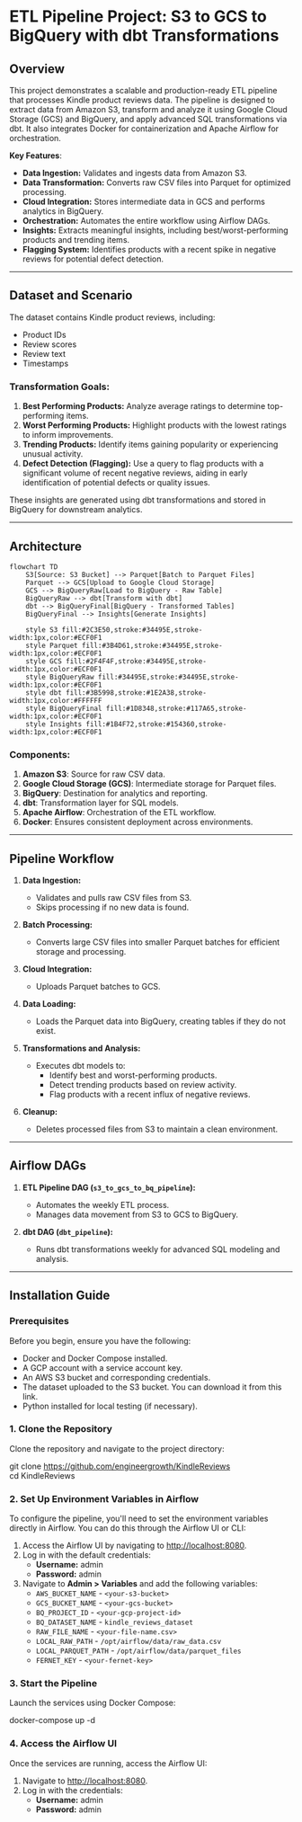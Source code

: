 # ETL Pipeline Project: S3 to GCS to BigQuery with dbt Transformations

## Overview

This project demonstrates a scalable and production-ready ETL pipeline that processes Kindle product reviews data. The pipeline is designed to extract data from Amazon S3, transform and analyze it using Google Cloud Storage (GCS) and BigQuery, and apply advanced SQL transformations via dbt. It also integrates Docker for containerization and Apache Airflow for orchestration.

**Key Features**:
- **Data Ingestion:** Validates and ingests data from Amazon S3.
- **Data Transformation:** Converts raw CSV files into Parquet for optimized processing.
- **Cloud Integration:** Stores intermediate data in GCS and performs analytics in BigQuery.
- **Orchestration:** Automates the entire workflow using Airflow DAGs.
- **Insights:** Extracts meaningful insights, including best/worst-performing products and trending items.
- **Flagging System:** Identifies products with a recent spike in negative reviews for potential defect detection.

---

## Dataset and Scenario

The dataset contains Kindle product reviews, including:
- Product IDs
- Review scores
- Review text
- Timestamps

### Transformation Goals:
1. **Best Performing Products:** Analyze average ratings to determine top-performing items.
2. **Worst Performing Products:** Highlight products with the lowest ratings to inform improvements.
3. **Trending Products:** Identify items gaining popularity or experiencing unusual activity.
4. **Defect Detection (Flagging):** Use a query to flag products with a significant volume of recent negative reviews, aiding in early identification of potential defects or quality issues.

These insights are generated using dbt transformations and stored in BigQuery for downstream analytics.

---

## Architecture

```mermaid
flowchart TD
    S3[Source: S3 Bucket] --> Parquet[Batch to Parquet Files]
    Parquet --> GCS[Upload to Google Cloud Storage]
    GCS --> BigQueryRaw[Load to BigQuery - Raw Table]
    BigQueryRaw --> dbt[Transform with dbt]
    dbt --> BigQueryFinal[BigQuery - Transformed Tables]
    BigQueryFinal --> Insights[Generate Insights]

    style S3 fill:#2C3E50,stroke:#34495E,stroke-width:1px,color:#ECF0F1
    style Parquet fill:#3B4D61,stroke:#34495E,stroke-width:1px,color:#ECF0F1
    style GCS fill:#2F4F4F,stroke:#34495E,stroke-width:1px,color:#ECF0F1
    style BigQueryRaw fill:#34495E,stroke:#34495E,stroke-width:1px,color:#ECF0F1
    style dbt fill:#3B5998,stroke:#1E2A38,stroke-width:1px,color:#FFFFFF
    style BigQueryFinal fill:#1D8348,stroke:#117A65,stroke-width:1px,color:#ECF0F1
    style Insights fill:#1B4F72,stroke:#154360,stroke-width:1px,color:#ECF0F1
```

### Components:
1. **Amazon S3**: Source for raw CSV data.
2. **Google Cloud Storage (GCS)**: Intermediate storage for Parquet files.
3. **BigQuery**: Destination for analytics and reporting.
4. **dbt**: Transformation layer for SQL models.
5. **Apache Airflow**: Orchestration of the ETL workflow.
6. **Docker**: Ensures consistent deployment across environments.

---

## Pipeline Workflow

1. **Data Ingestion:**
   - Validates and pulls raw CSV files from S3.
   - Skips processing if no new data is found.

2. **Batch Processing:**
   - Converts large CSV files into smaller Parquet batches for efficient storage and processing.

3. **Cloud Integration:**
   - Uploads Parquet batches to GCS.

4. **Data Loading:**
   - Loads the Parquet data into BigQuery, creating tables if they do not exist.

5. **Transformations and Analysis:**
   - Executes dbt models to:
     - Identify best and worst-performing products.
     - Detect trending products based on review activity.
     - Flag products with a recent influx of negative reviews.

6. **Cleanup:**
   - Deletes processed files from S3 to maintain a clean environment.

---

## Airflow DAGs

1. **ETL Pipeline DAG (`s3_to_gcs_to_bq_pipeline`):**
   - Automates the weekly ETL process.
   - Manages data movement from S3 to GCS to BigQuery.

2. **dbt DAG (`dbt_pipeline`):**
   - Runs dbt transformations weekly for advanced SQL modeling and analysis.

---

## Installation Guide

### Prerequisites
Before you begin, ensure you have the following:

- Docker and Docker Compose installed.
- A GCP account with a service account key.
- An AWS S3 bucket and corresponding credentials.
- The dataset uploaded to the S3 bucket. You can download it from this link.
- Python installed for local testing (if necessary).

### 1. Clone the Repository
Clone the repository and navigate to the project directory:

git clone https://github.com/engineergrowth/KindleReviews  
cd KindleReviews

### 2. Set Up Environment Variables in Airflow
To configure the pipeline, you'll need to set the environment variables directly in Airflow. You can do this through the Airflow UI or CLI:

1. Access the Airflow UI by navigating to [http://localhost:8080](http://localhost:8080).
2. Log in with the default credentials:
    - **Username:** admin
    - **Password:** admin
3. Navigate to **Admin > Variables** and add the following variables:
    - `AWS_BUCKET_NAME` - `<your-s3-bucket>`
    - `GCS_BUCKET_NAME` - `<your-gcs-bucket>`
    - `BQ_PROJECT_ID` - `<your-gcp-project-id>`
    - `BQ_DATASET_NAME` - `kindle_reviews_dataset`
    - `RAW_FILE_NAME` - `<your-file-name.csv>`
    - `LOCAL_RAW_PATH` - `/opt/airflow/data/raw_data.csv`
    - `LOCAL_PARQUET_PATH` - `/opt/airflow/data/parquet_files`
    - `FERNET_KEY` - `<your-fernet-key>`


### 3. Start the Pipeline
Launch the services using Docker Compose:

docker-compose up -d

### 4. Access the Airflow UI
Once the services are running, access the Airflow UI:

1. Navigate to [http://localhost:8080](http://localhost:8080).
2. Log in with the credentials:
    - **Username:** admin
    - **Password:** admin


